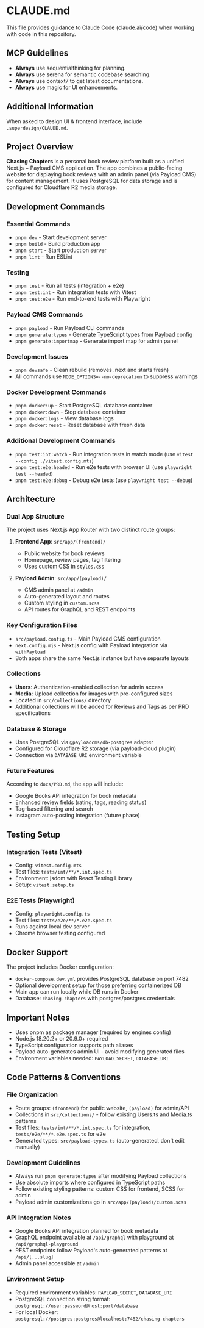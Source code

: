 # CLAUDE.md

This file provides guidance to Claude Code (claude.ai/code) when working with code in this repository.

## MCP Guidelines

- **Always** use sequentialthinking for planning.
- **Always** use serena for semantic codebase searching.
- **Always** use context7 to get latest documentations.
- **Always** use magic for UI enhancements.

## Additional Information

When asked to design UI & frontend interface, include `.superdesign/CLAUDE.md`.

## Project Overview

**Chasing Chapters** is a personal book review platform built as a unified Next.js + Payload CMS application. The app combines a public-facing website for displaying book reviews with an admin panel (via Payload CMS) for content management. It uses PostgreSQL for data storage and is configured for Cloudflare R2 media storage.

## Development Commands

### Essential Commands

- `pnpm dev` - Start development server
- `pnpm build` - Build production app
- `pnpm start` - Start production server
- `pnpm lint` - Run ESLint

### Testing

- `pnpm test` - Run all tests (integration + e2e)
- `pnpm test:int` - Run integration tests with Vitest
- `pnpm test:e2e` - Run end-to-end tests with Playwright

### Payload CMS Commands

- `pnpm payload` - Run Payload CLI commands
- `pnpm generate:types` - Generate TypeScript types from Payload config
- `pnpm generate:importmap` - Generate import map for admin panel

### Development Issues

- `pnpm devsafe` - Clean rebuild (removes .next and starts fresh)
- All commands use `NODE_OPTIONS=--no-deprecation` to suppress warnings

### Docker Development Commands

- `pnpm docker:up` - Start PostgreSQL database container
- `pnpm docker:down` - Stop database container  
- `pnpm docker:logs` - View database logs
- `pnpm docker:reset` - Reset database with fresh data

### Additional Development Commands

- `pnpm test:int:watch` - Run integration tests in watch mode (use `vitest --config ./vitest.config.mts`)
- `pnpm test:e2e:headed` - Run e2e tests with browser UI (use `playwright test --headed`)
- `pnpm test:e2e:debug` - Debug e2e tests (use `playwright test --debug`)

## Architecture

### Dual App Structure

The project uses Next.js App Router with two distinct route groups:

1. **Frontend App**: `src/app/(frontend)/`
   - Public website for book reviews
   - Homepage, review pages, tag filtering
   - Uses custom CSS in `styles.css`

2. **Payload Admin**: `src/app/(payload)/`
   - CMS admin panel at `/admin`
   - Auto-generated layout and routes
   - Custom styling in `custom.scss`
   - API routes for GraphQL and REST endpoints

### Key Configuration Files

- `src/payload.config.ts` - Main Payload CMS configuration
- `next.config.mjs` - Next.js config with Payload integration via `withPayload`
- Both apps share the same Next.js instance but have separate layouts

### Collections

- **Users**: Authentication-enabled collection for admin access
- **Media**: Upload collection for images with pre-configured sizes
- Located in `src/collections/` directory
- Additional collections will be added for Reviews and Tags as per PRD specifications

### Database & Storage

- Uses PostgreSQL via `@payloadcms/db-postgres` adapter
- Configured for Cloudflare R2 storage (via payload-cloud plugin)
- Connection via `DATABASE_URI` environment variable

### Future Features

According to `docs/PRD.md`, the app will include:

- Google Books API integration for book metadata
- Enhanced review fields (rating, tags, reading status)
- Tag-based filtering and search
- Instagram auto-posting integration (future phase)

## Testing Setup

### Integration Tests (Vitest)

- Config: `vitest.config.mts`
- Test files: `tests/int/**/*.int.spec.ts`
- Environment: jsdom with React Testing Library
- Setup: `vitest.setup.ts`

### E2E Tests (Playwright)

- Config: `playwright.config.ts`
- Test files: `tests/e2e/**/*.e2e.spec.ts`
- Runs against local dev server
- Chrome browser testing configured

## Docker Support

The project includes Docker configuration:

- `docker-compose.dev.yml` provides PostgreSQL database on port 7482
- Optional development setup for those preferring containerized DB
- Main app can run locally while DB runs in Docker
- Database: `chasing-chapters` with postgres/postgres credentials

## Important Notes

- Uses pnpm as package manager (required by engines config)
- Node.js 18.20.2+ or 20.9.0+ required
- TypeScript configuration supports path aliases
- Payload auto-generates admin UI - avoid modifying generated files
- Environment variables needed: `PAYLOAD_SECRET`, `DATABASE_URI`

## Code Patterns & Conventions

### File Organization
- Route groups: `(frontend)` for public website, `(payload)` for admin/API
- Collections in `src/collections/` - follow existing Users.ts and Media.ts patterns
- Test files: `tests/int/**/*.int.spec.ts` for integration, `tests/e2e/**/*.e2e.spec.ts` for e2e
- Generated types: `src/payload-types.ts` (auto-generated, don't edit manually)

### Development Guidelines
- Always run `pnpm generate:types` after modifying Payload collections
- Use absolute imports where configured in TypeScript paths
- Follow existing styling patterns: custom CSS for frontend, SCSS for admin
- Payload admin customizations go in `src/app/(payload)/custom.scss`

### API Integration Notes
- Google Books API integration planned for book metadata
- GraphQL endpoint available at `/api/graphql` with playground at `/api/graphql-playground`
- REST endpoints follow Payload's auto-generated patterns at `/api/[...slug]`
- Admin panel accessible at `/admin`

### Environment Setup
- Required environment variables: `PAYLOAD_SECRET`, `DATABASE_URI`
- PostgreSQL connection string format: `postgresql://user:password@host:port/database`
- For local Docker: `postgresql://postgres:postgres@localhost:7482/chasing-chapters`
